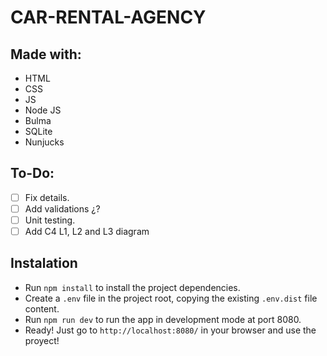 # CAR-RENTAL-AGENCY

## Made with:

- HTML
- CSS
- JS
- Node JS
- Bulma
- SQLite
- Nunjucks

## To-Do:

- [ ] Fix details.
- [ ] Add validations ¿?
- [ ] Unit testing.
- [ ] Add C4 L1, L2 and L3 diagram

## Instalation

- Run ```npm install``` to install the project dependencies.
- Create a ```.env``` file in the project root, copying the existing ```.env.dist``` file content.
- Run ```npm run dev``` to run the app in development mode at port 8080.
- Ready! Just go to ```http://localhost:8080/``` in your browser and use the proyect!  

